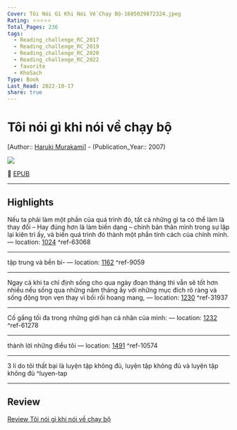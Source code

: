 ```yaml
---
Cover: Tôi Nói Gì Khi Nói Về Chạy Bộ-1685029872324.jpeg
Rating: ⭐⭐⭐⭐⭐
Total_Pages: 236
tags:
  - Reading_challenge_RC_2017
  - Reading_challenge_RC_2019
  - Reading_challenge_RC_2020
  - Reading_challenge_RC_2022
  - favorite
  - KhoSach
Type: Book
Last_Read: 2022-10-17
share: true
---
```


# Tôi nói gì khi nói về chạy bộ
[Author:: [Haruki Murakami](Haruki%20Murakami.md)] - (Publication_Year:: 2007)

![](https://i.imgur.com/Cm0TQXv.jpg)


📘 [EPUB](https://onedrive.live.com/download?resid=E92BC60129512289%21132&authkey=!AAPSuEtaePaU-sM)

---
## Highlights

Nếu ta phải làm một phần của quá trình đó, tất cả những gì ta có thể làm là thay đổi – Hay đúng hơn là làm biến dạng – chính bản thân mình trong sự lặp lại kiên trì ấy, và biến quá trình đó thành một phần tính cách của chính mình. — location: [1024]() ^ref-63068

---
tập trung và bền bỉ- — location: [1162]() ^ref-9059

---
Ngay cả khi ta chỉ định sống cho qua ngày đoạn tháng thì vẫn sẽ tốt hơn nhiều nếu sống qua những năm tháng ấy với những mục đích rõ ràng và sống động trọn vẹn thay vì bối rối hoang mang, — location: [1230]() ^ref-31937

---
Cố gắng tối đa trong những giới hạn cá nhân của mình: — location: [1232]() ^ref-61278

---
thành lời những điều tôi — location: [1491]() ^ref-10574

---
3 lí do tôi thất bại là luyện tập không đủ, luyện tập không đủ và luyện tập không đủ ^luyen-tap

---

## Review
[Review Tôi nói gì khi nói về chạy bộ](Review%20T%C3%B4i%20n%C3%B3i%20g%C3%AC%20khi%20n%C3%B3i%20v%E1%BB%81%20ch%E1%BA%A1y%20b%E1%BB%99.md)